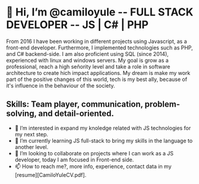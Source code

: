 # 👋 Hi, I’m @camiloyule -- FULL STACK DEVELOPER -- JS | C# | PHP

From 2016 I have been working in different projects using Javascript, as a front-end developer. Furthermore, I implemented technologies such as PHP, and C#
backend-side. I am also proficient using SQL (since 2014), experienced with linux and windows servers. My goal is grow as a professional, reach a high señority level 
and take a role in software architecture to create hich impact applications. My dream is make my work part of the positive changes of this world, tech is my best ally, because of 
it's influence in the behaviour of the society. 

## Skills: Team player, communication, problem-solving, and detail-oriented.


- 👀 I’m interested in expand my knoledge related with JS technologies for my next step.
- 🌱 I’m currently learning JS full-stack to bring my skills in the language to another level.
- 💞️ I’m looking to collaborate on projects where I can work as a JS developer, today I am focused in Front-end side.
- 📫 How to reach me?, more info, experience, contact data in my [resume][CamiloYuleCV.pdf].

<!---
camiloyule/camiloyule is a ✨ special ✨ repository because its `README.md` (this file) appears on your GitHub profile.
You can click the Preview link to take a look at your changes.
--->
